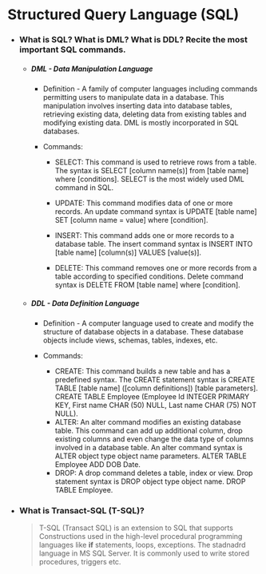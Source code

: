 # Structured Query Language (SQL)

* ### What is SQL? What is DML? What is DDL? Recite the most important SQL commands.

    * ##### DML - Data Manipulation Language
        * Definition - A family of computer languages including commands permitting users to manipulate data in a database. This manipulation involves inserting data into database tables, retrieving existing data, deleting data from existing tables and modifying existing data. DML is mostly incorporated in SQL databases.
        
        * Commands: 
            * SELECT: This command is used to retrieve rows from a table. The syntax is SELECT [column name(s)] from [table name] where [conditions]. SELECT is the most widely used DML command in SQL.
            
            * UPDATE: This command modifies data of one or more records. An update command syntax is UPDATE [table name] SET [column name = value] where [condition].
            
            * INSERT: This command adds one or more records to a database table. The insert command syntax is INSERT INTO [table name] [column(s)] VALUES [value(s)].
            
            * DELETE: This command removes one or more records from a table according to specified conditions. Delete command syntax is DELETE FROM [table name] where [condition].

    * ##### DDL - Data Definition Language
        * Definition - A computer language used to create and modify the structure of database objects in a database. These database objects include views, schemas, tables, indexes, etc. 
        
        * Commands: 
        
            * CREATE: This command builds a new table and has a predefined syntax. The CREATE statement syntax is CREATE TABLE [table name] ([column definitions]) [table parameters]. CREATE TABLE Employee (Employee Id INTEGER PRIMARY KEY, First name CHAR (50) NULL, Last name CHAR (75) NOT NULL).
            * ALTER: An alter command modifies an existing database table. This command can add up additional column, drop existing columns and even change the data type of columns involved in a database table. An alter command syntax is ALTER object type object name parameters. ALTER TABLE Employee ADD DOB Date.
            * DROP: A drop command deletes a table, index or view. Drop statement syntax is DROP object type object name. DROP TABLE Employee.

* ### What is Transact-SQL (T-SQL)?
    > T-SQL (Transact SQL) is an extension to SQL that supports Constructions used in the high-level procedural programming languages like **if** statements, loops, exceptions. The stadnadrd language in MS SQL Server. It is commonly used to write stored procedures, triggers etc.
    